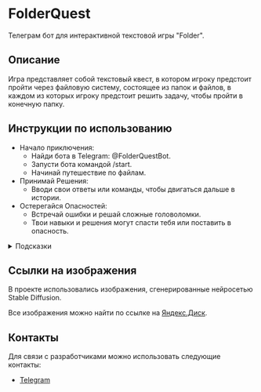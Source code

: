 # FolderQuest

Телеграм бот для интерактивной текстовой игры "Folder".


## Описание

Игра представляет собой текстовый квест, 
в котором игроку предстоит пройти через файловую систему, 
состоящее из папок и файлов, в каждом из которых игроку предстоит решить задачу, 
чтобы пройти в конечную папку.

## Инструкции по использованию
- Начало приключения:
  - Найди бота в Telegram: @FolderQuestBot.
  - Запусти бота командой /start.
  - Начинай путешествие по файлам.
- Принимай Решения:
  - Вводи свои ответы или команды, чтобы двигаться дальше в истории.
- Остерегайся Опасностей:
  - Встречай ошибки и решай сложные головоломки. 
  - Твои навыки и решения могут спасти тебя или поставить в опасность.
  

<details>
  <summary>Подсказки</summary>
  
  <details>
  <summary>Карта квеста</summary>
  
  ![img](media/Doc/1.png)
  
  </details>
  <details>
  <summary>Подсказка</summary>
  
  Чтобы найти пароль надо два раза перевести имя главного героя
  
  </details>
  
</details>

## Ссылки на изображения
В проекте использовались изображения, сгенерированные нейросетью Stable Diffusion.

Все изображения можно найти по ссылке на [Яндекс.Диск]().

## Контакты
Для связи с разработчиками можно использовать следующие контакты:

- [Telegram](https://t.me/stifild)
